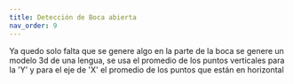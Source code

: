 ```yaml
---
title: Detección de Boca abierta
nav_order: 9
---
```

Ya quedo solo falta que se genere algo en la parte de la boca se genere un modelo 3d de una lengua, se usa el promedio de los puntos verticales para la 'Y' y para el eje de 'X' el promedio de los puntos que están en horizontal  